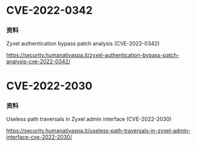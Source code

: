 # CVE-2022-0342

### 资料

Zyxel authentication bypass patch analysis (CVE-2022-0342)

https://security.humanativaspa.it/zyxel-authentication-bypass-patch-analysis-cve-2022-0342/

# CVE-2022-2030

### 资料

Useless path traversals in Zyxel admin interface (CVE-2022-2030)

https://security.humanativaspa.it/useless-path-traversals-in-zyxel-admin-interface-cve-2022-2030/